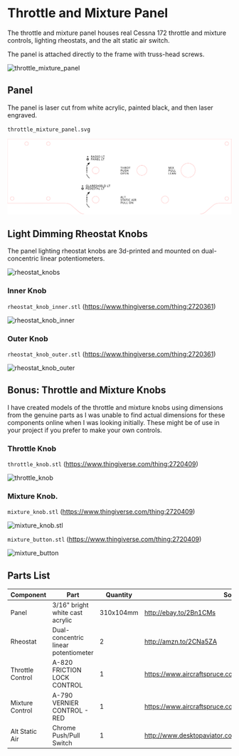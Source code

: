 # Throttle and Mixture Panel

The throttle and mixture panel houses real Cessna 172 throttle and mixture controls, lighting rheostats, and the alt static air switch.

The panel is attached directly to the frame with truss-head screws.

![throttle_mixture_panel](images/throttle_mixture_panel.jpg)

## Panel

The panel is laser cut from white acrylic, painted black, and then laser engraved.

`throttle_mixture_panel.svg`

![throttle_mixture_panel](throttle_mixture_panel.svg)

## Light Dimming Rheostat Knobs

The panel lighting rheostat knobs are 3d-printed and mounted on dual-concentric linear potentiometers.

![rheostat_knobs](images/rheostat_knobs.jpg)

### Inner Knob

`rheostat_knob_inner.stl` (https://www.thingiverse.com/thing:2720361)

![rheostat_knob_inner](https://cdn.thingiverse.com/renders/4a/37/67/06/8c/59cbb05dc2ce480d777022dc08935a1f_preview_featured.jpg)

### Outer Knob

`rheostat_knob_outer.stl` (https://www.thingiverse.com/thing:2720361)

![rheostat_knob_outer](https://cdn.thingiverse.com/renders/84/6b/cf/14/e3/86aa6afae2077783c5d2bf1382fe7182_preview_featured.jpg)

## Bonus: Throttle and Mixture Knobs

I have created models of the throttle and mixture knobs using dimensions from the genuine parts as I was unable to find actual dimensions for these components online when I was looking initially. These might be of use in your project if you prefer to make your own controls.

### Throttle Knob

`throttle_knob.stl` (https://www.thingiverse.com/thing:2720409)



![throttle_knob](https://cdn.thingiverse.com/renders/93/82/3a/ef/70/8f6060933ee6a448bd675883ccd13b37_preview_featured.jpg)

### Mixture Knob.

`mixture_knob.stl` (https://www.thingiverse.com/thing:2720409)



![mixture_knob.stl](https://cdn.thingiverse.com/renders/a1/ee/ee/52/35/fc76f6bd6fe40596e0d6cb994e3da4bf_preview_featured.jpg)

`mixture_button.stl` (https://www.thingiverse.com/thing:2720409)

![mixture_button](https://cdn.thingiverse.com/renders/7d/7e/5c/1e/b8/063385e9dfe6df3df86d8f013b779b52_preview_featured.jpg)

## Parts List

| Component        | Part                                 | Quantity  | Source                                   |
| ---------------- | ------------------------------------ | --------- | ---------------------------------------- |
| Panel            | 3/16" bright white cast acrylic      | 310x104mm | http://ebay.to/2Bn1CMs                   |
| Rheostat         | Dual-concentric linear potentiometer | 2         | http://amzn.to/2CNa5ZA                   |
| Throttle Control | A-820 FRICTION LOCK CONTROL          | 1         | https://www.aircraftspruce.com/catalog/appages/a820.php |
| Mixture Control  | A-790 VERNIER CONTROL - RED          | 1         | https://www.aircraftspruce.com/catalog/appages/a7902.php |
| Alt Static Air   | Chrome Push/Pull Switch              | 1         | http://www.desktopaviator.com/Products/parts.htm |